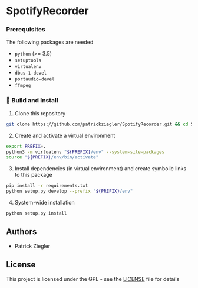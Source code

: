 # SpotifyRecorder

### Prerequisites

The following packages are needed

* `python` (>= 3.5)
* `setuptools`
* `virtualenv`
* `dbus-1-devel`
* `portaudio-devel`
* `ffmpeg`

### :hammer: Build and Install

1. Clone this repository
```bash
git clone https://github.com/patrickziegler/SpotifyRecorder.git && cd SpotifyRecorder
```

2. Create and activate a virtual environment
```bash
export PREFIX=.
python3 -m virtualenv "${PREFIX}/env" --system-site-packages
source "${PREFIX}/env/bin/activate"
```

3. Install dependencies (in virtual environment) and create symbolic links to this package
```bash
pip install -r requirements.txt
python setup.py develop --prefix "${PREFIX}/env"
```

4. System-wide installation
```bash
python setup.py install
```

## Authors

*  Patrick Ziegler

## License

This project is licensed under the GPL - see the [LICENSE](LICENSE) file for details
